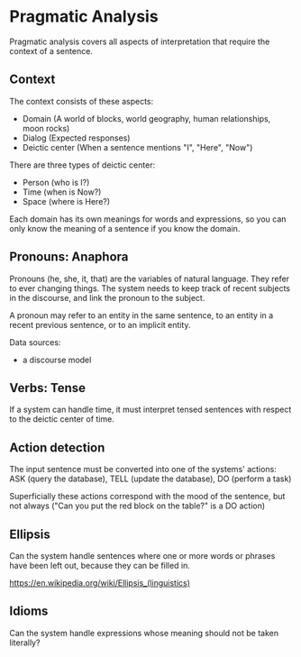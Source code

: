 # Pragmatic Analysis

Pragmatic analysis covers all aspects of interpretation that require the context of a sentence.

## Context

The context consists of these aspects:

* Domain (A world of blocks, world geography, human relationships, moon rocks)
* Dialog (Expected responses)
* Deictic center (When a sentence mentions "I", "Here", "Now")

There are three types of deictic center:

* Person (who is I?)
* Time (when is Now?)
* Space (where is Here?)

Each domain has its own meanings for words and expressions, so you can only know the meaning of a sentence if you know the domain.

## Pronouns: Anaphora

Pronouns (he, she, it, that) are the variables of natural language. They refer to ever changing things. The system needs to keep track of recent subjects in the discourse,
and link the pronoun to the subject.

A pronoun may refer to an entity in the same sentence, to an entity in a recent previous sentence, or to an implicit entity.

Data sources:

* a discourse model

## Verbs: Tense

If a system can handle time, it must interpret tensed sentences with respect to the deictic center of time.

## Action detection

The input sentence must be converted into one of the systems' actions: ASK (query the database), TELL (update the database), DO (perform a task)

Superficially these actions correspond with the mood of the sentence, but not always ("Can you put the red block on the table?" is a DO action)

## Ellipsis

Can the system handle sentences where one or more words or phrases have been left out, because they can be filled in.

https://en.wikipedia.org/wiki/Ellipsis_(linguistics)

## Idioms

Can the system handle expressions whose meaning should not be taken literally?

